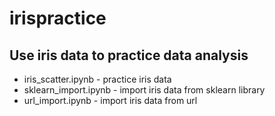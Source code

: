 # irispractice
## Use iris data to practice data analysis
* iris_scatter.ipynb - practice iris data
* sklearn_import.ipynb - import iris data from sklearn library
* url_import.ipynb - import iris data from url
